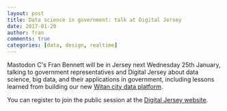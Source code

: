```yaml
---
layout: post
title: Data science in government: talk at Digital Jersey
date: 2017-01-20
author: fran
comments: true
categories: [data, design, realtime]
---
```

Mastodon C's Fran Bennett will be in Jersey next Wednesday 25th January, talking to government representatives and Digital Jersey about data science, big data, and their applications in government, including lessons learned from building our new [Witan city data platform](http://www.mastodonc.com/products/witan/).

You can register to join the public session at the [Digital Jersey website](https://www.digital.je/events/egov-big-data-and-data-science).
